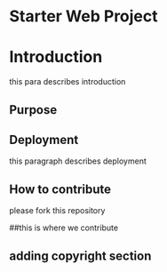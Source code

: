 # Starter Web Project

# Introduction
this para describes introduction

## Purpose

## Deployment
this paragraph describes deployment


## How to contribute

please fork this repository

##this is where we contribute

## adding copyright section



